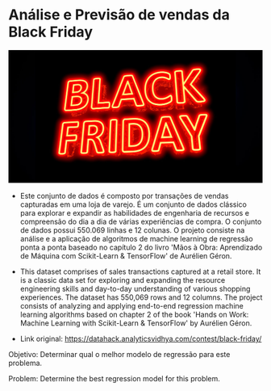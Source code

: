 # Análise e Previsão de vendas da Black Friday

![alt text](https://github.com/Daniel-RPS/Black-Friday-Dataset-Analysis-Predictions/blob/main/black-friday.jpg)

* Este conjunto de dados é composto por transações de vendas capturadas em uma loja de varejo. É um conjunto de dados clássico para explorar e expandir as habilidades de engenharia de recursos e compreensão do dia a dia de várias experiências de compra. O conjunto de dados possui 550.069 linhas e 12 colunas. O projeto consiste na análise e a aplicação de algoritmos de machine learning de regressão ponta a ponta baseado no capítulo 2 do livro 'Mãos à Obra: Aprendizado de Máquina com Scikit-Learn & TensorFlow' de Aurélien Géron.

* This dataset comprises of sales transactions captured at a retail store. It is a classic data set for exploring and expanding the resource engineering skills and day-to-day understanding of various shopping experiences. The dataset has 550,069 rows and 12 columns. The project consists of analyzing and applying end-to-end regression machine learning algorithms based on chapter 2 of the book 'Hands on Work: Machine Learning with Scikit-Learn & TensorFlow' by Aurélien Géron.

* Link original: https://datahack.analyticsvidhya.com/contest/black-friday/

Objetivo: Determinar qual o melhor modelo de regressão para este problema.

Problem: Determine the best regression model for this problem.
